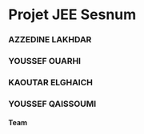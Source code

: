 # Projet JEE Sesnum
### AZZEDINE LAKHDAR
### YOUSSEF OUARHI 
### KAOUTAR ELGHAICH
### YOUSSEF QAISSOUMI
#### Team 
